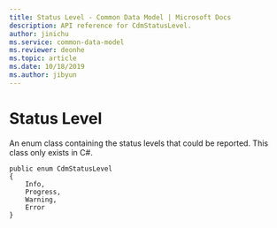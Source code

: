 ```yaml
---
title: Status Level - Common Data Model | Microsoft Docs
description: API reference for CdmStatusLevel.
author: jinichu
ms.service: common-data-model
ms.reviewer: deonhe 
ms.topic: article
ms.date: 10/18/2019
ms.author: jibyun
---
```


# Status Level

An enum class containing the status levels that could be reported. This class only exists in C#.

```
public enum CdmStatusLevel
{
    Info,
    Progress,
    Warning,
    Error
}
```


